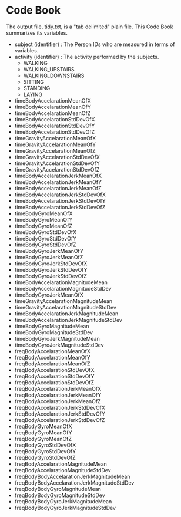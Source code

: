 # Code Book
The output file, tidy.txt, is a "tab delimited" plain file.
This Code Book summarizes its variables.

+ subject (identifier) : The Person IDs who are measured in terms of variables.
+ activity (identifier) : The activity performed by the subjects.
	- WALKING
	- WALKING_UPSTAIRS
	- WALKING_DOWNSTAIRS
	- SITTING
	- STANDING
	- LAYING                             
+ timeBodyAccelarationMeanOfX
+ timeBodyAccelarationMeanOfY
+ timeBodyAccelarationMeanOfZ
+ timeBodyAccelarationStdDevOfX
+ timeBodyAccelarationStdDevOfY
+ timeBodyAccelarationStdDevOfZ
+ timeGravityAccelarationMeanOfX
+ timeGravityAccelarationMeanOfY
+ timeGravityAccelarationMeanOfZ
+ timeGravityAccelarationStdDevOfX
+ timeGravityAccelarationStdDevOfY
+ timeGravityAccelarationStdDevOfZ
+ timeBodyAccelarationJerkMeanOfX
+ timeBodyAccelarationJerkMeanOfY
+ timeBodyAccelarationJerkMeanOfZ
+ timeBodyAccelarationJerkStdDevOfX
+ timeBodyAccelarationJerkStdDevOfY
+ timeBodyAccelarationJerkStdDevOfZ
+ timeBodyGyroMeanOfX
+ timeBodyGyroMeanOfY
+ timeBodyGyroMeanOfZ
+ timeBodyGyroStdDevOfX
+ timeBodyGyroStdDevOfY
+ timeBodyGyroStdDevOfZ
+ timeBodyGyroJerkMeanOfY
+ timeBodyGyroJerkMeanOfZ
+ timeBodyGyroJerkStdDevOfX
+ timeBodyGyroJerkStdDevOfY
+ timeBodyGyroJerkStdDevOfZ
+ timeBodyAccelarationMagnitudeMean
+ timeBodyAccelarationMagnitudeStdDev
+ timeBodyGyroJerkMeanOfX
+ timeGravityAccelarationMagnitudeMean
+ timeGravityAccelarationMagnitudeStdDev
+ timeBodyAccelarationJerkMagnitudeMean
+ timeBodyAccelarationJerkMagnitudeStdDev
+ timeBodyGyroMagnitudeMean
+ timeBodyGyroMagnitudeStdDev
+ timeBodyGyroJerkMagnitudeMean
+ timeBodyGyroJerkMagnitudeStdDev
+ freqBodyAccelarationMeanOfX
+ freqBodyAccelarationMeanOfY
+ freqBodyAccelarationMeanOfZ
+ freqBodyAccelarationStdDevOfX
+ freqBodyAccelarationStdDevOfY
+ freqBodyAccelarationStdDevOfZ
+ freqBodyAccelarationJerkMeanOfX
+ freqBodyAccelarationJerkMeanOfY
+ freqBodyAccelarationJerkMeanOfZ
+ freqBodyAccelarationJerkStdDevOfX
+ freqBodyAccelarationJerkStdDevOfY
+ freqBodyAccelarationJerkStdDevOfZ
+ freqBodyGyroMeanOfX
+ freqBodyGyroMeanOfY
+ freqBodyGyroMeanOfZ
+ freqBodyGyroStdDevOfX
+ freqBodyGyroStdDevOfY
+ freqBodyGyroStdDevOfZ
+ freqBodyAccelarationMagnitudeMean
+ freqBodyAccelarationMagnitudeStdDev
+ freqBodyBodyAccelarationJerkMagnitudeMean
+ freqBodyBodyAccelarationJerkMagnitudeStdDev
+ freqBodyBodyGyroMagnitudeMean
+ freqBodyBodyGyroMagnitudeStdDev
+ freqBodyBodyGyroJerkMagnitudeMean
+ freqBodyBodyGyroJerkMagnitudeStdDev